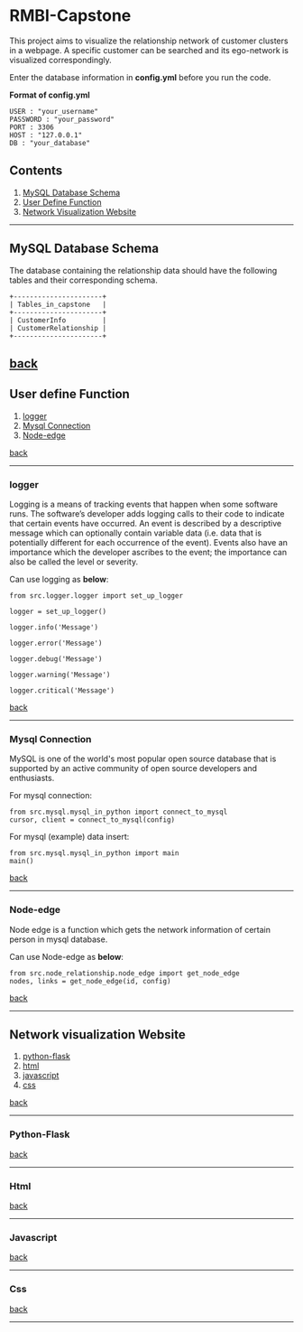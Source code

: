 # RMBI-Capstone
This project aims to visualize the relationship network of customer clusters in a webpage.
A specific customer can be searched and its ego-network is visualized correspondingly.

Enter the database information in **config.yml** before you run the code.

**Format of config.yml**
```
USER : "your_username"
PASSWORD : "your_password"
PORT : 3306
HOST : "127.0.0.1"
DB : "your_database"
```

## Contents
1. [MySQL Database Schema](#mysql-database-schema)
1. [User Define Function](#user-define-function)
2. [Network Visualization Website](#network-visualization-website)

----

## MySQL Database Schema
The database containing the relationship data should have the following tables and their corresponding schema.
```
+----------------------+
| Tables_in_capstone   |
+----------------------+
| CustomerInfo         |
| CustomerRelationship |
+----------------------+

```

[back](#contents)
----
## User define Function
1. [logger](#logger)
2. [Mysql Connection](#mysql-connection)
3. [Node-edge](#node-edge)

[back](#contents)

-----
### logger
Logging is a means of tracking events that happen when some software runs. The software’s developer adds logging calls to their code to indicate that certain events have occurred. An event is described by a descriptive message which can optionally contain variable data (i.e. data that is potentially different for each occurrence of the event). Events also have an importance which the developer ascribes to the event; the importance can also be called the level or severity.

Can use logging as **below**:
```
from src.logger.logger import set_up_logger

logger = set_up_logger()

logger.info('Message')

logger.error('Message')

logger.debug('Message')

logger.warning('Message')

logger.critical('Message')
```
[back](#user-define-function)

-----
### Mysql Connection
MySQL is one of the world's most popular open source database that is supported by an active community of open source developers and enthusiasts.

For mysql connection:
```
from src.mysql.mysql_in_python import connect_to_mysql
cursor, client = connect_to_mysql(config)
```

For mysql (example) data insert:
```
from src.mysql.mysql_in_python import main
main()
```
[back](#user-define-function)

------
### Node-edge
Node edge is a function which gets the network information of certain person in mysql database.

Can use Node-edge as **below**:
```
from src.node_relationship.node_edge import get_node_edge
nodes, links = get_node_edge(id, config)
```
[back](#user-define-function)

----

## Network visualization Website
1. [python-flask](#python-flask)
2. [html](#html)
3. [javascript](#javascript)
4. [css](#css)

[back](#contents)

-----
### Python-Flask



[back](#network-visualization-website)

-----
### Html



[back](#network-visualization-website)

------
### Javascript



[back](#network-visualization-website)

-----
### Css



[back](#network-visualization-website)

-----
